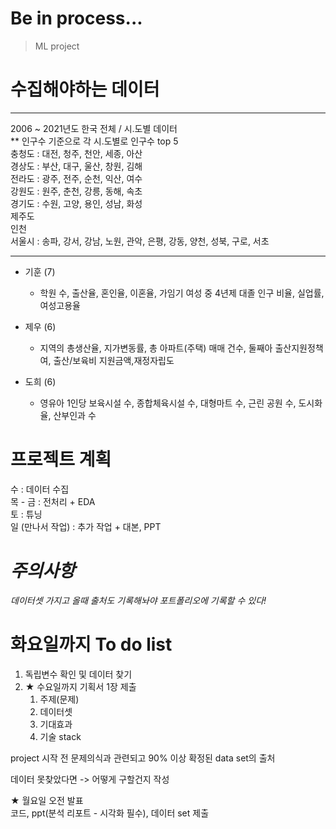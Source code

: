 # Be in process...
> ML project

# 수집해야하는 데이터
___
2006 ~ 2021년도 한국 전체 / 시.도별 데이터  
** 인구수 기준으로 각 시.도별로 인구수 top 5  
충청도 : 대전, 청주, 천안, 세종, 아산  
경상도 : 부산, 대구, 울산, 창원, 김해  
전라도 : 광주, 전주, 순천, 익산, 여수  
강원도 : 원주, 춘천, 강릉, 동해, 속초  
경기도 : 수원, 고양, 용인, 성남, 화성  
제주도  
인천  
서울시 : 송파, 강서, 강남, 노원, 관악, 은평, 강동, 양천, 성북, 구로, 서초 
___ 
- 기훈 (7)  
    - 학원 수, 출산율, 혼인율, 이혼율, 가임기 여성 중 4년제 대졸 인구 비율, 실업률, 여성고용율  

- 제우 (6)  
    - 지역의 총생산율, 지가변동률, 총 아파트(주택) 매매 건수, 둘째아 출산지원정책여, 출산/보육비 지원금액,재정자립도  

- 도희 (6)  
    - 영유아 1인당 보육시설 수, 종합체육시설 수, 대형마트 수, 근린 공원 수, 도시화율, 산부인과 수  

# 프로젝트 계획
수 : 데이터 수집  
목 - 금 : 전처리 + EDA  
토 : 튜닝  
일 (만나서 작업) : 추가 작업 + 대본, PPT   

# *주의사항*
*데이터셋 가지고 올때 출처도 기록해놔야 포트폴리오에 기록할 수 있다!*

# 화요일까지 To do list
1. 독립변수 확인 및 데이터 찾기
2. ★ 수요일까지 기획서 1장 제출
    1. 주제(문제)
    2. 데이터셋
    3. 기대효과
    4. 기술 stack

project 시작 전 문제의식과 관련되고 90% 이상 확정된 data set의 출처  

데이터 못찾았다면 -> 어떻게 구할건지 작성  

★ 월요일 오전 발표  
코드, ppt(분석 리포트 - 시각화 필수), 데이터 set 제출  